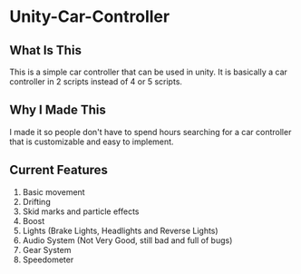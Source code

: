 # Unity-Car-Controller

## What Is This
This is a simple car controller that can be used in unity.
It is basically a car controller in 2 scripts instead of 4 or 5 scripts.

## Why I Made This
I made it so people don't have to spend hours searching for a car controller that is customizable and easy to implement.

## Current Features
1. Basic movement
2. Drifting
3. Skid marks and particle effects
4. Boost
5. Lights (Brake Lights, Headlights and Reverse Lights)
6. Audio System (Not Very Good, still bad and full of bugs)
7. Gear System
8. Speedometer
